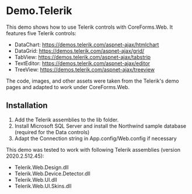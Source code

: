 # Demo.Telerik

This demo shows how to use Telerik controls with CoreForms.Web.
It features five Telerik controls:

 - DataChart: https://demos.telerik.com/aspnet-ajax/htmlchart 
 - DataGrid: https://demos.telerik.com/aspnet-ajax/grid/ 
 - TabView: https://demos.telerik.com/aspnet-ajax/tabstrip
 - TextEditor: https://demos.telerik.com/aspnet-ajax/editor 
 - TreeView: https://demos.telerik.com/aspnet-ajax/treeview

The code, images, and other assets were taken from the Telerik's demo pages and adapted to work under CoreForms.Web.

## Installation

1. Add the Telerik assemblies to the lib folder.
2. Install Microsoft SQL Server and install the Northwind sample database (required for the Data controls)
3. Adapt the Connection string in App.config/Web.config if necessary

This demo was tested to work with following Telerik assemblies (version 2020.2.512.45):
 - Telerik.Web.Design.dll
 - Telerik.Web.Device.Detector.dll
 - Telerik.Web.UI.dll
 - Telerik.Web.UI.Skins.dll
